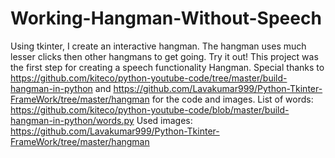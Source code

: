 # Working-Hangman-Without-Speech
Using tkinter, I create an interactive hangman. The hangman uses much lesser clicks then other hangmans to get going. Try it out!
This project was the first step for creating a speech functionality Hangman.
Special thanks to https://github.com/kiteco/python-youtube-code/tree/master/build-hangman-in-python and https://github.com/Lavakumar999/Python-Tkinter-FrameWork/tree/master/hangman for the code and images.
List of words: https://github.com/kiteco/python-youtube-code/blob/master/build-hangman-in-python/words.py
Used images: https://github.com/Lavakumar999/Python-Tkinter-FrameWork/tree/master/hangman
